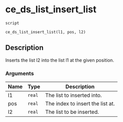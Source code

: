 # ce_ds_list_insert_list
`script`
```gml
ce_ds_list_insert_list(l1, pos, l2)
```

## Description
Inserts the list l2 into the list l1 at the given position.

### Arguments
| Name | Type | Description |
| ---- | ---- | ----------- |
| l1 | `real` | The list to inserted into. |
| pos | `real` | The index to insert the list at. |
| l2 | `real` | The list to be inserted. |